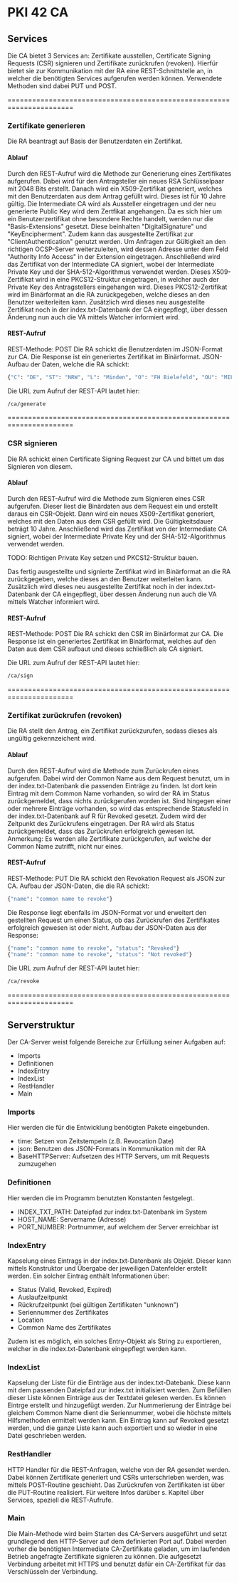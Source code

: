 # PKI 42 CA

## Services
Die CA bietet 3 Services an: Zertifikate ausstellen, Certificate Signing Requests (CSR) signieren und Zertifikate zurückrufen (revoken).
Hierfür bietet sie zur Kommunikation mit der RA eine REST-Schnittstelle an, in welcher die benötigten Services aufgerufen werden können. Verwendete Methoden sind dabei PUT und POST.

======================================================================

### Zertifikate generieren
Die RA beantragt auf Basis der Benutzerdaten ein Zertifikat.

#### Ablauf
Durch den REST-Aufruf wird die Methode zur Generierung eines Zertifikates aufgerufen. Dabei wird für den Antragsteller ein neues RSA Schlüsselpaar mit 2048 Bits erstellt. Danach wird ein X509-Zertifikat generiert, welches mit den Benutzerdaten aus dem Antrag gefüllt wird. Dieses ist für 10 Jahre gültig. Die Intermediate CA wird als Aussteller eingetragen und der neu generierte Public Key wird dem Zertfikat angehangen. 
Da es sich hier um ein Benutzerzertifikat ohne besondere Rechte handelt, werden nur die "Basis-Extensions" gesetzt. Diese beinhalten "DigitalSignature" und "KeyEncipherment". Zudem kann das ausgestellte Zertifikat zur "ClientAuthentication" genutzt werden. 
Um Anfragen zur Gültigkeit an den richtigen OCSP-Server weiterzuleiten, wird dessen Adresse unter dem Feld "Authority Info Access" in der Extension eingetragen.
Anschließend wird das Zertifikat von der Intermediate CA signiert, wobei der Intermediate Private Key und der SHA-512-Algorithmus verwendet werden.
Dieses X509-Zertifikat wird in eine PKCS12-Struktur eingetragen, in welcher auch der Private Key des Antragstellers eingehangen wird.
Dieses PKCS12-Zertifikat wird im Binärformat an die RA zurückgegeben, welche dieses an den Benutzer weiterleiten kann.
Zusätzlich wird dieses neu ausgestellte Zertifikat noch in der index.txt-Datenbank der CA eingepflegt, über dessen Änderung nun auch die VA mittels Watcher informiert wird.

#### REST-Aufruf
REST-Methode: POST
Die RA schickt die Benutzerdaten im JSON-Format zur CA.
Die Response ist ein generiertes Zertifikat im Binärformat.
JSON-Aufbau der Daten, welche die RA schickt:

```bash
{"C": "DE", "ST": "NRW", "L": "Minden", "O": "FH Bielefeld", "OU": "MIF", "CN": "vm02.srvhub.de"}
```

Die URL zum Aufruf der REST-API lautet hier:

```bash
/ca/generate
```

======================================================================

### CSR signieren
Die RA schickt einen Certificate Signing Request zur CA und bittet um das Signieren von diesem.

#### Ablauf
Durch den REST-Aufruf wird die Methode zum Signieren eines CSR aufgerufen. Dieser liest die Binärdaten aus dem Request ein und erstellt daraus ein CSR-Objekt. Dann wird ein neues X509-Zertifikat generiert, welches mit den Daten aus dem CSR gefüllt wird. Die Gültigkeitsdauer beträgt 10 Jahre.
Anschließend wird das Zertifikat von der Intermediate CA signiert, wobei der Intermediate Private Key und der SHA-512-Algorithmus verwendet werden.

TODO: Richtigen Private Key setzen und PKCS12-Struktur bauen.

Das fertig ausgestellte und signierte Zertifikat wird im Binärformat an die RA zurückgegeben, welche dieses an den Benutzer weiterleiten kann.
Zusätzlich wird dieses neu ausgestellte Zertifikat noch in der index.txt-Datenbank der CA eingepflegt, über dessen Änderung nun auch die VA mittels Watcher informiert wird.

#### REST-Aufruf
REST-Methode: POST
Die RA schickt den CSR im Binärformat zur CA.
Die Response ist ein generiertes Zertifikat im Binärformat, welches auf den Daten aus dem CSR aufbaut und dieses schließlich als CA signiert.

Die URL zum Aufruf der REST-API lautet hier:

```bash
/ca/sign
```

======================================================================

### Zertifikat zurückrufen (revoken)
Die RA stellt den Antrag, ein Zertifikat zurückzurufen, sodass dieses als ungültig gekennzeichent wird.

#### Ablauf
Durch den REST-Aufruf wird die Methode zum Zurückrufen eines aufgerufen. Dabei wird der Common Name aus dem Request benutzt, um in der index.txt-Datenbank die passenden Einträge zu finden.
Ist dort kein Eintrag mit dem Common Name vorhanden, so wird der RA im Status zurückgemeldet, dass nichts zurückgerufen worden ist.
Sind hingegen einer oder mehrere Einträge vorhanden, so wird das entsprechende Statusfeld in der index.txt-Datenbank auf R für Revoked gesetzt. Zudem wird der Zeitpunkt des Zurückrufens eingetragen.
Der RA wird als Status zurückgemeldet, dass das Zurückrufen erfolgreich gewesen ist.
Anmerkung: Es werden alle Zertifikate zurückgerufen, auf welche der Common Name zutrifft, nicht nur eines.

#### REST-Aufruf
REST-Methode: PUT
Die RA schickt den Revokation Request als JSON zur CA.
Aufbau der JSON-Daten, die die RA schickt:

```bash
{"name": "common name to revoke"}
```

Die Response liegt ebenfalls im JSON-Format vor und erweitert den gestellten Request um einen Status, ob das Zurückrufen des Zertifikates erfolgreich gewesen ist oder nicht.
Aufbau der JSON-Daten aus der Response:

```bash
{"name": "common name to revoke", "status": "Revoked"}
{"name": "common name to revoke", "status": "Not revoked"}
```

Die URL zum Aufruf der REST-API lautet hier:

```bash
/ca/revoke
```

======================================================================

## Serverstruktur
Der CA-Server weist folgende Bereiche zur Erfüllung seiner Aufgaben auf:
* Imports
* Definitionen
* IndexEntry
* IndexList
* RestHandler
* Main

### Imports
Hier werden die für die Entwicklung benötigten Pakete eingebunden.
* time: Setzen von Zeitstempeln (z.B. Revocation Date)
* json: Benutzen des JSON-Formats in Kommunikation mit der RA
* BaseHTTPServer: Aufsetzen des HTTP Servers, um mit Requests zumzugehen

### Definitionen
Hier werden die im Programm benutzten Konstanten festgelegt.
* INDEX_TXT_PATH: Dateipfad zur index.txt-Datenbank im System
* HOST_NAME: Servername (Adresse)
* PORT_NUMBER: Portnummer, auf welchem der Server erreichbar ist

### IndexEntry
Kapselung eines Eintrags in der index.txt-Datenbank als Objekt. Dieser kann mittels Konstruktor und Übergabe der jeweiligen Datenfelder erstellt werden.
Ein solcher Eintrag enthält Informationen über:
* Status (Valid, Revoked, Expired)
* Auslaufzeitpunkt
* Rückrufzeitpunkt (bei gültigen Zertifikaten "unknown")
* Seriennummer des Zertifikates
* Location
* Common Name des Zertifikates

Zudem ist es möglich, ein solches Entry-Objekt als String zu exportieren, welcher in die index.txt-Datenbank eingepflegt werden kann.

### IndexList
Kapselung der Liste für die Einträge aus der index.txt-Datebank. Diese kann mit dem passenden Dateipfad zur index.txt initialisiert werden.
Zum Befüllen dieser Liste können Einträge aus der Textdatei gelesen werden. Es können Eintrge erstellt und hinzugefügt werden. Zur Nummerierung der Einträge bei gleichem Common Name dient die Seriennummer, wobei die höchste mittels Hilfsmethoden ermittelt werden kann.
Ein Eintrag kann auf Revoked gesetzt werden, und die ganze Liste kann auch exportiert und so wieder in eine Datei geschrieben werden.

### RestHandler
HTTP Handler für die REST-Anfragen, welche von der RA gesendet werden. Dabei können Zertifikate generiert und CSRs unterschrieben werden, was mittels POST-Routine geschieht. Das Zurückrufen von Zertifikaten ist über die PUT-Routine realisiert. Für weitere Infos darüber s. Kapitel über Services, speziell die REST-Aufrufe.

### Main
Die Main-Methode wird beim Starten des CA-Servers ausgeführt und setzt grundlegend den HTTP-Server auf dem definierten Port auf. Dabei werden vorher die benötigten Intermediate CA-Zertifikate geladen, um im laufenden Betrieb angefragte Zertifikate signieren zu können.
Die aufgesetzt Verbindung arbeitet mit HTTPS und benutzt dafür ein CA-Zertifikat für das Verschlüsseln der Verbindung.